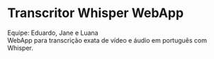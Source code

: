 # Transcritor Whisper WebApp

Equipe: Eduardo, Jane e Luana  
WebApp para transcrição exata de vídeo e áudio em português com Whisper.

